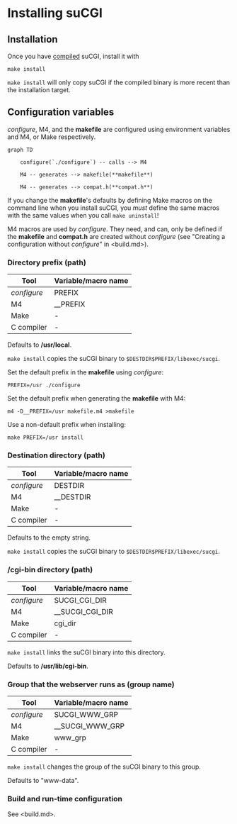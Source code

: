 # Installing suCGI

## Installation

Once you have [compiled](building.md) suCGI, install it with

    make install

`make install` will only copy suCGI if the compiled binary
is more recent than the installation target.


## Configuration variables

*configure*, M4, and the **makefile** are configured using environment
variables and M4, or Make respectively.

```mermaid
graph TD

    configure(`./configure`) -- calls --> M4

    M4 -- generates --> makefile(**makefile**)

    M4 -- generates --> compat.h(**compat.h**)
```

If you change the **makefile**'s defaults by defining Make macros on the
command line when you install suCGI, you *must* define the same macros with
the same values when you call `make uninstall`!

M4 macros are used by *configure*. They need, and can, only be defined
if the **makefile** and **compat.h** are created without *configure*
(see "Creating a configuration without *configure*" in <build.md>).

### Directory prefix (path)

| Tool        | Variable/macro name |
| ----------- | ------------------- |
| *configure* | PREFIX              |
| M4          | __PREFIX            |
| Make        | -                   |
| C compiler  | -                   |

Defaults to **/usr/local**.

`make install` copies the suCGI binary to `$DESTDIR$PREFIX/libexec/sucgi`.

Set the default prefix in the **makefile** using *configure*:

    PREFIX=/usr ./configure

Set the default prefix when generating the **makefile** with M4:

    m4 -D__PREFIX=/usr makefile.m4 >makefile

Use a non-default prefix when installing:

    make PREFIX=/usr install

### Destination directory (path)

| Tool        | Variable/macro name |
| ----------- | ------------------- |
| *configure* | DESTDIR             |
| M4          | __DESTDIR           |
| Make        | -                   |
| C compiler  | -                   |

Defaults to the empty string.

`make install` copies the suCGI binary to `$DESTDIR$PREFIX/libexec/sucgi`.

### **/cgi-bin** directory (path)

| Tool        | Variable/macro name |
| ----------- | ------------------- |
| *configure* | SUCGI_CGI_DIR       |
| M4          | __SUCGI_CGI_DIR     |
| Make        | cgi_dir             |
| C compiler  | -                   |

`make install` links the suCGI binary into this directory.

Defaults to **/usr/lib/cgi-bin**.

### Group that the webserver runs as (group name)

| Tool        | Variable/macro name |
| ----------- | ------------------- |
| *configure* | SUCGI_WWW_GRP       |
| M4          | __SUCGI_WWW_GRP     |
| Make        | www_grp             |
| C compiler  | -                   |

`make install` changes the group of the suCGI binary to this group.

Defaults to "www-data".


### Build and run-time configuration

See <build.md>.
